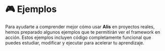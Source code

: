 # 🎮 Ejemplos

Para ayudarte a comprender mejor cómo usar **Alis** en proyectos reales, hemos preparado algunos ejemplos que te permitirán ver el framework en acción. Estos ejemplos incluyen código completamente funcional que puedes estudiar, modificar y ejecutar para acelerar tu aprendizaje.
